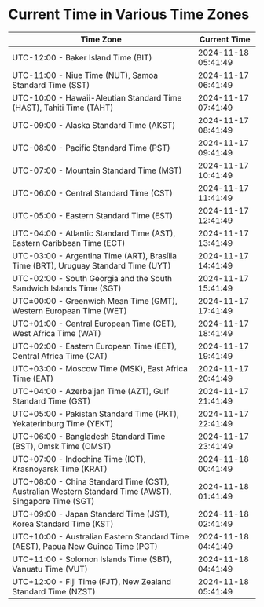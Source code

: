 # Current Time in Various Time Zones

| Time Zone | Current Time |
|-----------|--------------|
| UTC-12:00 - Baker Island Time (BIT) | 2024-11-18 05:41:49 |
| UTC-11:00 - Niue Time (NUT), Samoa Standard Time (SST) | 2024-11-17 06:41:49 |
| UTC-10:00 - Hawaii-Aleutian Standard Time (HAST), Tahiti Time (TAHT) | 2024-11-17 07:41:49 |
| UTC-09:00 - Alaska Standard Time (AKST) | 2024-11-17 08:41:49 |
| UTC-08:00 - Pacific Standard Time (PST) | 2024-11-17 09:41:49 |
| UTC-07:00 - Mountain Standard Time (MST) | 2024-11-17 10:41:49 |
| UTC-06:00 - Central Standard Time (CST) | 2024-11-17 11:41:49 |
| UTC-05:00 - Eastern Standard Time (EST) | 2024-11-17 12:41:49 |
| UTC-04:00 - Atlantic Standard Time (AST), Eastern Caribbean Time (ECT) | 2024-11-17 13:41:49 |
| UTC-03:00 - Argentina Time (ART), Brasília Time (BRT), Uruguay Standard Time (UYT) | 2024-11-17 14:41:49 |
| UTC-02:00 - South Georgia and the South Sandwich Islands Time (SGT) | 2024-11-17 15:41:49 |
| UTC±00:00 - Greenwich Mean Time (GMT), Western European Time (WET) | 2024-11-17 17:41:49 |
| UTC+01:00 - Central European Time (CET), West Africa Time (WAT) | 2024-11-17 18:41:49 |
| UTC+02:00 - Eastern European Time (EET), Central Africa Time (CAT) | 2024-11-17 19:41:49 |
| UTC+03:00 - Moscow Time (MSK), East Africa Time (EAT) | 2024-11-17 20:41:49 |
| UTC+04:00 - Azerbaijan Time (AZT), Gulf Standard Time (GST) | 2024-11-17 21:41:49 |
| UTC+05:00 - Pakistan Standard Time (PKT), Yekaterinburg Time (YEKT) | 2024-11-17 22:41:49 |
| UTC+06:00 - Bangladesh Standard Time (BST), Omsk Time (OMST) | 2024-11-17 23:41:49 |
| UTC+07:00 - Indochina Time (ICT), Krasnoyarsk Time (KRAT) | 2024-11-18 00:41:49 |
| UTC+08:00 - China Standard Time (CST), Australian Western Standard Time (AWST), Singapore Time (SGT) | 2024-11-18 01:41:49 |
| UTC+09:00 - Japan Standard Time (JST), Korea Standard Time (KST) | 2024-11-18 02:41:49 |
| UTC+10:00 - Australian Eastern Standard Time (AEST), Papua New Guinea Time (PGT) | 2024-11-18 04:41:49 |
| UTC+11:00 - Solomon Islands Time (SBT), Vanuatu Time (VUT) | 2024-11-18 04:41:49 |
| UTC+12:00 - Fiji Time (FJT), New Zealand Standard Time (NZST) | 2024-11-18 05:41:49 |
